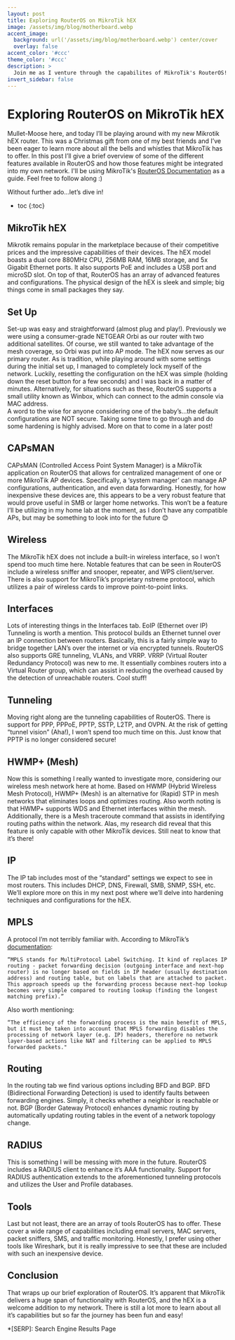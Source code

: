 ```yaml
---
layout: post
title: Exploring RouterOS on MikroTik hEX
image: /assets/img/blog/motherboard.webp
accent_image: 
  background: url('/assets/img/blog/motherboard.webp') center/cover
  overlay: false
accent_color: '#ccc'
theme_color: '#ccc'
description: >
  Join me as I venture through the capabilites of MikroTik's RouterOS!
invert_sidebar: false
---
```


# Exploring RouterOS on MikroTik hEX

Mullet-Moose here, and today I’ll be playing around with my new Mikrotik hEX router.  This was a Christmas gift from one of my best friends and I’ve been eager to learn more about all the bells and whistles that MikroTik has to offer.  In this post I’ll give a brief overview of some of the different features available in RouterOS and how those features might be integrated into my own network.  I'll be using MikroTik's <a href="https://help.mikrotik.com/docs/display/ROS/RouterOS">RouterOS Documentation</a> as a guide.  Feel free to follow along :)


Without further ado…let’s dive in!

* toc
{:toc}


## MikroTik hEX
Mikrotik remains popular in the marketplace because of their competitive prices and the impressive capabilities of their devices.  The hEX model boasts a dual core 880MHz CPU, 256MB RAM, 16MB storage, and 5x Gigabit Ethernet ports.  It also supports PoE and includes a USB port and microSD slot.  On top of that, RouterOS has an array of advanced features and configurations. The physical design of the hEX is sleek and simple; big things come in small packages they say. 


## Set Up
Set-up was easy and straightforward (almost plug and play!).  Previously we were using a consumer-grade NETGEAR Orbi as our router with two additional satellites.  Of course, we still wanted to take advantage of the mesh coverage, so Orbi was put into AP mode.  The hEX now serves as our primary router.  As is tradition, while playing around with some settings during the initial set up, I managed to completely lock myself of the network.  Luckily, resetting the configuration on the hEX was simple (holding down the reset button for a few seconds) and I was back in a matter of minutes.  Alternatively, for situations such as these, RouterOS supports a small utility known as Winbox, which can connect to the admin console via MAC address.  
A word to the wise for anyone considering one of the baby’s…the default configurations are NOT secure.  Taking some time to go through and do some hardening is highly advised.  More on that to come in a later post!



## CAPsMAN
CAPsMAN (Controlled Access Point System Manager) is a MikroTik application on RouterOS that allows for centralized management of one or more MikroTik AP devices.  Specifically, a ‘system manager’ can manage AP configurations, authentication, and even data forwarding.  Honestly, for how inexpensive these devices are, this appears to be a very robust feature that would prove useful in SMB or larger home networks.  This won’t be a feature I’ll be utilizing in my home lab at the moment, as I don’t have any compatible APs, but may be something to look into for the future 😊


## Wireless
The MikroTik hEX does not include a built-in wireless interface, so I won’t spend too much time here.  Notable features that can be seen in RouterOS include a wireless sniffer and snooper, repeater, and WPS client/server.  There is also support for MikroTik’s proprietary nstreme protocol, which utilizes a pair of wireless cards to improve point-to-point links.  


## Interfaces
Lots of interesting things in the Interfaces tab.  EoIP (Ethernet over IP) Tunneling is worth a mention.  This protocol builds an Ethernet tunnel over an IP connection between routers.   Basically, this is a fairly simple way to bridge together LAN’s over the internet or via encrypted tunnels.  RouterOS also supports GRE tunneling, VLANs, and VRRP.  VRRP (Virtual Router Redundancy Protocol) was new to me.  It essentially combines routers into a Virtual Router group, which can assist in reducing the overhead caused by the detection of unreachable routers.  Cool stuff!


## Tunneling
Moving right along are the tunneling capabilities of RouterOS.  There is support for PPP, PPPoE, PPTP, SSTP, L2TP, and OVPN.  At the risk of getting “tunnel vision” (Aha!), I won’t spend too much time on this.  Just know that PPTP is no longer considered secure!


## HWMP+ (Mesh)
Now this is something I really wanted to investigate more, considering our wireless mesh network here at home.  Based on HWMP (Hybrid Wireless Mesh Protocol), HWMP+ (Mesh) is an alternative for (Rapid) STP in mesh networks that eliminates loops and optimizes routing.  Also worth noting is that HWMP+ supports WDS and Ethernet interfaces within the mesh.  Additionally, there is a Mesh traceroute command that assists in identifying routing paths within the network.  Alas, my research did reveal that this feature is only capable with other MikroTik devices.  Still neat to know that it’s there!


## IP
The IP tab includes most of the “standard” settings we expect to see in most routers.  This includes DHCP, DNS, Firewall, SMB, SNMP, SSH, etc.  We’ll explore more on this in my next post where we’ll delve into hardening techniques and configurations for the hEX.

## MPLS
A protocol I’m not terribly familiar with.  According to MikroTik’s <a href="https://help.mikrotik.com/docs/display/ROS/Mpls+Overview">documentation</a>:

	“MPLS stands for MultiProtocol Label Switching. It kind of replaces IP routing - packet forwarding decision (outgoing interface and next-hop router) is no longer based on fields in IP header (usually destination address) and routing table, but on labels that are attached to packet. This approach speeds up the forwarding process because next-hop lookup becomes very simple compared to routing lookup (finding the longest matching prefix).”

Also worth mentioning:

	“The efficiency of the forwarding process is the main benefit of MPLS, but it must be taken into account that MPLS forwarding disables the processing of network layer (e.g. IP) headers, therefore no network layer-based actions like NAT and filtering can be applied to MPLS forwarded packets."

## Routing
In the routing tab we find various options including BFD and BGP.  BFD (Bidirectional Forwarding Detection) is used to identify faults between forwarding engines.  Simply, it checks whether a neighbor is reachable or not.  BGP (Border Gateway Protocol) enhances dynamic routing by automatically updating routing tables in the event of a network topology change.

## RADIUS
This is something I will be messing with more in the future.  RouterOS includes a RADIUS client to enhance it’s AAA functionality.   Support for RADIUS authentication extends to the aforementioned tunneling protocols and utilizes the User and Profile databases.  

## Tools
Last but not least, there are an array of tools RouterOS has to offer.  These cover a wide range of capabilities including email servers, MAC servers, packet sniffers, SMS, and traffic monitoring.  Honestly, I prefer using other tools like Wireshark, but it is really impressive to see that these are included with such an inexpensive device.  

## Conclusion
That wraps up our brief exploration of RouterOS.  It’s apparent that MikroTik delivers a huge span of functionality with RouterOS, and the hEX is a welcome addition to my network.  There is still a lot more to learn about all it’s capabilities but so far the journey has been fun and easy!


*[SERP]: Search Engine Results Page
